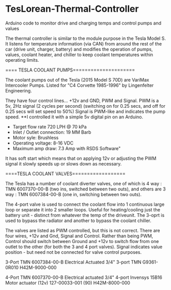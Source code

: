 # TesLorean-Thermal-Controller
Arduino code to monitor drive and charging temps and control pumps and values

The thermal controller is similar to the module purpose in the Tesla Model S.  It listens for temperature information (via CAN) from around the rest of the car (drive unit, charger, battery) and modifies the operation of pumps, values, coolant heater, and chiller to keep coolant temperatures within operating limits.

==== TESLA COOLANT PUMPS=====================

The coolant pumps out of the Tesla (2015 Model S 70D) are VariMax Intercooler Pumps. Listed for "C4 Corvette 1985-1996" by Lingenfelter Engineering.

They have four control lines...
+12v and GND, PWM and Signal.
PWM is a 5v, 2Hz signal (2 cycles per second)
(switching on for 0.25 secs, and off for 0.25 secs will set speed to 50%)
Signal is PWM-like and indicates the pump speed. **I controlled it with a simple 5v digital pin on an Arduino.

- Target flow rate 720 LPH @ 70 kPa 
- Inlet / Outlet connection: 19 MM Barb 
- Motor syle: Brushless 
- Operating voltage: 8-16 VDC 
- Maximum amp draw: 7.3 Amp with RSDS Software"

It has soft start which means that on applying 12v or adjusting the PWM signal it slowly speeds up or slows down as necessary.

====TESLA COOLANT VALVES==================

The Tesla has a number of coolant diverter valves, one of which is 4 way : TMN 6007370-00-B (two ins, switched between two outs), and others are 3 way : TMN 6007384-00-B (one in, switching between two outs).

The 4-port valve is used to connect the coolant flow into 1 continuous large loop or separate it into 2 smaller loops. Useful for heating/cooling just the battery unit - distinct from whatever the temp of the driveunit. The 3-oprt is used to bypass the radiator and another to bypass the coolant chiller.

The valves are listed as PWM controlled, but this is not correct. There are four wires, +12v and Gnd, Signal and Control. Rather than being PWM, Control should switch between Ground and +12v to switch flow from one outlet to the other (for both the 3 and 4 port valves). Signal indicates value position - but need not be connected for valve control purposes.

3-Port
TMN 6007384-00-B
Electrical Actuated 3/4" 3-port
TMN G9361-0R010
H42M-9000-000

4-Port
TMN 6007370-00-B
Electrical actuated 3/4" 4-port
Invensys 15B16
Motor actuator (12v)
127-00033-001 (90)
H42M-8000-000


